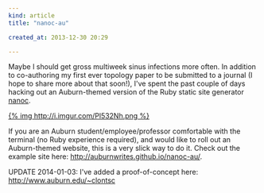 ```yaml
---
kind: article
title: "nanoc-au"

created_at: 2013-12-30 20:29

---
```


Maybe I should get gross multiweek sinus infections more often. In addition to co-authoring my first ever topology paper to be submitted to a journal (I hope to share more about that soon!), I've spent the past couple of days hacking out an Auburn-themed version of the Ruby static site generator [nanoc](http://nanoc.ws).

[{% img http://i.imgur.com/Pl532Nh.png %}](http://i.imgur.com/Pl532Nh.png)

If you are an Auburn student/employee/professor comfortable with the terminal (no Ruby experience required), and would like to roll out an Auburn-themed website, this is a very slick way to do it. Check out the example site here: <http://auburnwrites.github.io/nanoc-au/>.

UPDATE 2014-01-03: I've added a proof-of-concept here: <http://www.auburn.edu/~clontsc>